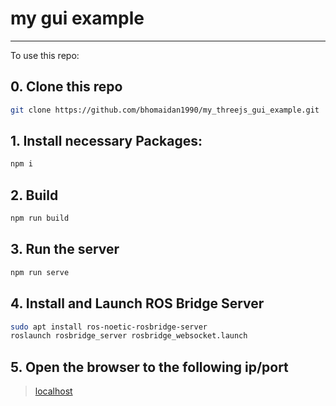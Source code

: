 # my gui example

---

To use this repo:

## 0. Clone this repo
```sh
git clone https://github.com/bhomaidan1990/my_threejs_gui_example.git
```

## 1. Install necessary Packages:
```sh
npm i
```

## 2. Build
```sh
npm run build
```

## 3. Run the server
```sh
npm run serve
```

## 4. Install and Launch ROS Bridge Server

```sh
sudo apt install ros-noetic-rosbridge-server
roslaunch rosbridge_server rosbridge_websocket.launch 
```
## 5. Open the browser to the following ip/port
> [localhost](http://127.0.0.1:3000)
